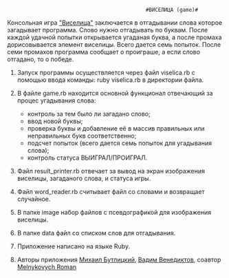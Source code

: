                                                  #ВИСЕЛИЦА (game)#
                                              
                                        
   Консольная игра ["Виселица"](https://ru.wikipedia.org/wiki/%D0%92%D0%B8%D1%81%D0%B5%D0%BB%D0%B8%D1%86%D0%B0_(%D0%B8%D0%B3%D1%80%D0%B0)) заключается в отгадывании слова которое загадывает программа. Слово нужно отгадывать по буквам.
 После каждой удачной попытки открывается угаданая буква, а после промаха дорисовывается элемент виселицы. Всего 
 дается семь попыток. После семи промахов программа сообщает о проиграше, а если слово отгадано, то о победе.
 
 
 1. Запуск программы осуществляется через файл viselica.rb с помощью ввода команды: ruby viselica.rb в директории файла.
 
 2. В файле game.rb находится основной функционал отвечающий за процес угадывания слова:
     * контроль за тем было ли загадано слово;
     * ввод новой буквы;
     * проверка буквы и добавление её в массив правильных или неправильных букв соответственно;
     * подсчет попыток (всего дается семь попыток для угадывания слова);
     * контроль статуса ВЫИГРАЛ/ПРОИГРАЛ.
 
 3. Файл result_printer.rb отвечает за вывод на экран изображения виселицы, загаданого слова, и статуса игры.
 
 4. Файл word_reader.rb считывает файл со словами и возвращает случайное.
 
 5. В папке image набор файлов с псевдографикой для изображения виселицы.
 
 6. В папке data файл со списком слов для отгадывания.
 
 7. Приложение нaписано на языке Ruby.
 
 8. Авторы приложения [Михаил Бутлицкий](https://github.com/aristofun),  [Вадим Венедиктов](https://github.com/installero),   соавтор [Melnykovych Roman](https://github.com/melnyk-r)
